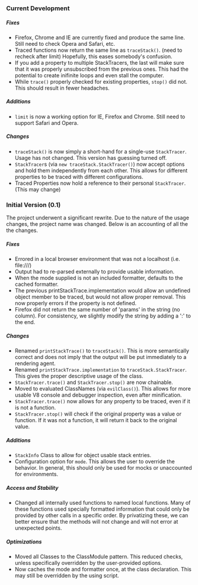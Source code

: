 ### Current Development

##### Fixes

* Firefox, Chrome and IE are currently fixed and produce the same line. Still need to check Opera and Safari, etc.
* Traced functions now return the same line as `traceStack()`. (need to recheck after limit) Hopefully, this eases somebody's confusion.
* If you add a property to multiple StackTracers, the last will make sure that it was properly unsubscribed from the previous ones. This had the potential to create inifinite loops and even stall the computer.
* While `trace()` properly checked for existing properties, `stop()` did not. This should result in fewer headaches.

##### Additions

* `limit` is now a working option for IE, Firefox and Chrome. Still need to support Safari and Opera.

##### Changes

* `traceStack()` is now simply a short-hand for a single-use `StackTracer`. Usage has not changed. This version has guessing turned off.
* `StackTracer`s (via `new traceStack.StackTracer()`) now accept options and hold them independently from each other. This allows for different properties to be traced with different configurations.
* Traced Properties now hold a reference to their personal `StackTracer`. (This may change) 

### Initial Version (0.1)

The project underwent a significant rewrite. Due to the nature of the usage changes, the project name was changed. Below is an accounting of all the the changes.

##### Fixes

* Errored in a local browser environment that was not a localhost (i.e. file:///)
* Output had to re-parsed externally to provide usable information.
* When the mode supplied is not an included formatter, defaults to the cached formatter.
* The previous printStackTrace.implementation would allow an undefined object member to be traced, but would not allow proper removal. This now properly errors if the property is not defined.
* Firefox did not return the same number of 'params' in the string (no column). For consistency, we slightly modify the string by adding a ':' to the end.

##### Changes

* Renamed `printStackTrace()` to `traceStack()`. This is more semantically correct and does not imply that the output will be put immediately to a rendering agent.
* Renamed `printStackTrace.implementation` to `traceStack.StackTracer`. This gives the proper descriptive usage of the class.
* `StackTracer.trace()` and `StackTracer.stop()` are now chainable.
* Moved to evaluated ClassNames (via `evilClass()`).  This allows for more usable V8 console and debugger inspection, even after minification.
* `StackTracer.trace()` now allows for any property to be traced, even if it is not a function.
* `StackTracer.stop()` will check if the original property was a value or function. If it was not a function, it will return it back to the original value.

##### Additions

* `StackInfo` Class to allow for object usable stack entries.
* Configuration option for `mode`. This allows the user to override the behavior. In general, this should only be used for mocks or unaccounted for environments.

##### Access and Stability

* Changed all internally used functions to named local functions. Many of these functions used specially formatted information that could only be provided by other calls in a specific order. By privatizing these, we can better ensure that the methods will not change and will not error at unexpected points.

##### Optimizations

* Moved all Classes to the ClassModule pattern. This reduced checks, unless specifically overridden by the user-provided options.
* Now caches the mode and formatter once, at the class declaration. This may still be overridden by the using script.